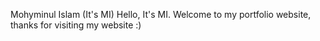 Mohyminul Islam (It's MI) 
Hello, It's MI. Welcome to my portfolio website, thanks for visiting my website :)
